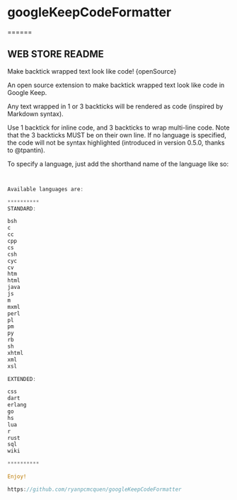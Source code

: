 # googleKeepCodeFormatter

======

## WEB STORE README

Make backtick wrapped text look like code! {openSource}

An open source extension to make backtick wrapped text look like code in Google Keep.

Any text wrapped in 1 or 3 backticks will be rendered as code (inspired by Markdown syntax).

Use 1 backtick for inline code, and 3 backticks to wrap multi-line code. Note that the 3 backticks MUST be on their own line. If no language is specified, the code will not be syntax highlighted (introduced in version 0.5.0, thanks to @tpantin).

To specify a language, just add the shorthand name of the language like so:

  ```rust


Available languages are:

**********
STANDARD:

bsh
c
cc
cpp
cs
csh
cyc
cv
htm
html
java
js
m
mxml
perl
pl
pm
py
rb
sh
xhtml
xml
xsl

EXTENDED:

css
dart
erlang
go
hs
lua
r
rust
sql
wiki

**********

Enjoy!

https://github.com/ryanpcmcquen/googleKeepCodeFormatter
